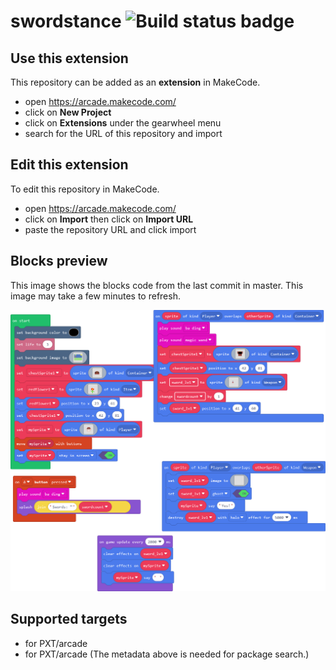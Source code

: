 # swordstance ![Build status badge](https://github.com/amandasilver/swordstance/workflows/MakeCode/badge.svg)



## Use this extension

This repository can be added as an **extension** in MakeCode.

* open https://arcade.makecode.com/
* click on **New Project**
* click on **Extensions** under the gearwheel menu
* search for the URL of this repository and import

## Edit this extension

To edit this repository in MakeCode.

* open https://arcade.makecode.com/
* click on **Import** then click on **Import URL**
* paste the repository URL and click import

## Blocks preview

This image shows the blocks code from the last commit in master.
This image may take a few minutes to refresh.

![A rendered view of the blocks](https://github.com/amandasilver/swordstance/raw/master/.makecode/blocks.png)

## Supported targets

* for PXT/arcade
* for PXT/arcade
(The metadata above is needed for package search.)


